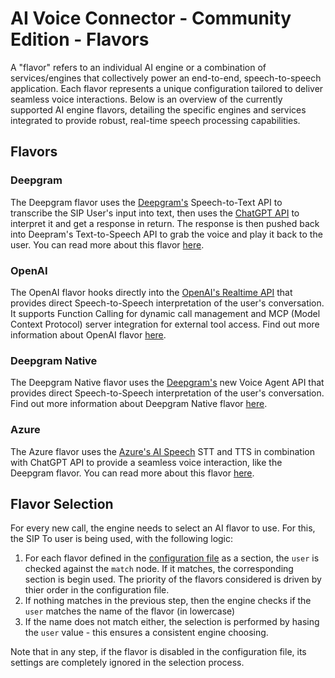 # AI Voice Connector - Community Edition - Flavors

A "flavor" refers to an individual AI engine or a combination of
services/engines that collectively power an end-to-end, speech-to-speech
application. Each flavor represents a unique configuration tailored to deliver
seamless voice interactions. Below is an overview of the currently supported
AI engine flavors, detailing the specific engines and services integrated to
provide robust, real-time speech processing capabilities.

## Flavors

### Deepgram

The Deepgram flavor uses the [Deepgram's](https://deepgram.com/)
Speech-to-Text API to transcribe the SIP User's input into text, then uses the
[ChatGPT API](https://openai.com/index/chatgpt/) to interpret it and get a
response in return. The response is then pushed back into Deepram's
Text-to-Speech API to grab the voice and play it back to the user. You can
read more about this flavor [here](ai/deepgram.md).

### OpenAI

The OpenAI flavor hooks directly into the [OpenAI's Realtime
API](https://openai.com/index/introducing-the-realtime-api/) that provides
direct Speech-to-Speech interpretation of the user's conversation. It supports
Function Calling for dynamic call management and MCP (Model Context Protocol)
server integration for external tool access.
Find out more information about OpenAI flavor [here](ai/openai.md).

### Deepgram Native

The Deepgram Native flavor uses the [Deepgram's](https://deepgram.com/) new Voice Agent API that provides direct Speech-to-Speech interpretation of the user's conversation. Find out more information about Deepgram Native flavor [here](ai/deepgram-native.md).

### Azure

The Azure flavor uses the [Azure's AI Speech](https://azure.microsoft.com/en-us/products/ai-services/ai-speech/) STT and TTS in combination with ChatGPT API to provide a seamless voice interaction, like the Deepgram flavor. You can read more about this flavor [here](ai/azure.md).

## Flavor Selection

For every new call, the engine needs to select an AI flavor to use. For this,
the SIP To user is being used, with the following logic:

1. For each flavor defined in the [configuration file](config.md) as a
   section, the `user` is checked against the `match` node. If it matches, the
   corresponding section is begin used. The priority of the flavors considered
   is driven by thier order in the configuration file.
2. If nothing matches in the previous step, then the engine checks if the
   `user` matches the name of the flavor (in lowercase)
3. If the name does not match either, the selection is performed by hasing the
   `user` value - this ensures a consistent engine choosing.

Note that in any step, if the flavor is disabled in the configuration file,
its settings are completely ignored in the selection process.
